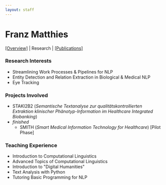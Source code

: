 ```yaml
---
layout: staff
---
```


# Franz Matthies

[[Overview]](https://julielab.github.io/web/staff/Matthies/Franz+Matthies.html) | 
Research | 
[[Publications]](https://julielab.github.io/web/staff/Matthies/publication.html)

### Research Interests
* Streamlining Work Processes & Pipelines for NLP
* Entity Detection and Relation Extraction in Biological & Medical NLP
* Eye Tracking

### Projects Involved
* STAKI2B2 (*Semantische Textanalyse zur qualitätskontrollierten Extraktion klinischer Phänotyp-Information im Healthcare Integrated Biobanking*)
* *finished*
  * SMITH (*Smart Medical Information Technology for Healthcare*) [Pilot Phase]

### Teaching Experience
* Introduction to Computational Linguistics
* Advanced Topics of Computational Linguistics
* Introduction to "Digital Humanities"
* Text Analysis with Python
* Tutoring Basic Programming for NLP
